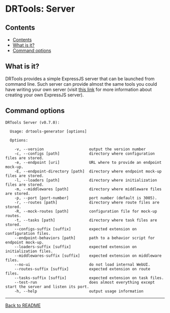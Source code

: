 # DRTools: Server
## Contents
<!-- TOC depthFrom:2 updateOnSave:true -->

- [Contents](#contents)
- [What is it?](#what-is-it)
- [Command options](#command-options)

<!-- /TOC -->

## What is it?
DRTools provides a simple ExpressJS server that can be launched from command line.
Such server can provide almost the same tools you could have writing your own
server (visit [this link](express.md) for more information about creating your own
ExpressJS server).

## Command options
<!-- AUTO:server-options -->
```
DRTools Server (v0.7.0):

  Usage: drtools-generator [options]

  Options:

    -v, --version                    output the version number
    -c, --configs [path]             directory where configuration files are stored.
    -e, --endpoint [uri]             URL where to provide an endpoint mock-up.
    -E, --endpoint-directory [path]  directory where endpoint mock-up files are stored.
    -l, --loaders [path]             directory where initialization files are stored.
    -m, --middlewares [path]         directory where middleware files are stored.
    -p, --port [port-number]         port number (default is 3005).
    -r, --routes [path]              directory where route files are stored.
    -R, --mock-routes [path]         configuration file for mock-up routes.
    -t, --tasks [path]               directory where task files are stored.
    --configs-suffix [suffix]        expected extension on configuration files.
    --endpoint-behaviors [path]      path to a behavior script for endpoint mock-up.
    --loaders-suffix [suffix]        expected extension on initialization files.
    --middlewares-suffix [suffix]    expected extension on middleware files.
    --no-ui                          do not load internal WebUI.
    --routes-suffix [suffix]         expected extension on route files.
    --tasks-suffix [suffix]          expected extension on task files.
    --test-run                       does almost everything except start the server and listen its port.
    -h, --help                       output usage information

```
<!-- /AUTO -->

----
[Back to README](../README.md)
